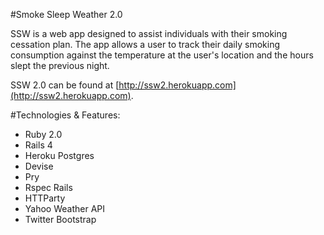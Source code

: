 #Smoke Sleep Weather 2.0

SSW is a web app designed to assist individuals with their smoking cessation plan. The app allows a user to track their daily smoking consumption against the temperature at the user's location and the hours slept the previous night.

SSW 2.0 can be found at [http://ssw2.herokuapp.com](http://ssw2.herokuapp.com).

#Technologies & Features:
* Ruby 2.0
* Rails 4
* Heroku Postgres
* Devise
* Pry
* Rspec Rails
* HTTParty
* Yahoo Weather API
* Twitter Bootstrap
